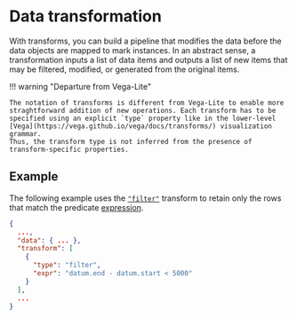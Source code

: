 # Data transformation

With transforms, you can build a pipeline that modifies the data before the data
objects are mapped to mark instances. In an abstract sense, a transformation
inputs a list of data items and outputs a list of new items that may be
filtered, modified, or generated from the original items.

!!! warning "Departure from Vega-Lite"

    The notation of transforms is different from Vega-Lite to enable more
    straghtforward addition of new operations. Each transform has to be
    specified using an explicit `type` property like in the lower-level
    [Vega](https://vega.github.io/vega/docs/transforms/) visualization grammar.
    Thus, the transform type is not inferred from the presence of
    transform-specific properties.

## Example

The following example uses the [`"filter"`](filter.md) transform to retain
only the rows that match the predicate [expression](../expressions.md).

```json
{
  ...,
  "data": { ... },
  "transform": [
    {
      "type": "filter",
      "expr": "datum.end - datum.start < 5000"
    }
  ],
  ...
}
```
